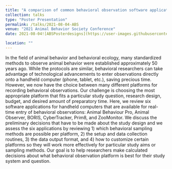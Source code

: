 ```yaml
---
title: "A comparison of common behavioral observation software applications and recommendations for use"
collection: talks
type: "Poster Presentation"
permalink: /talks/2021-08-04-ABS
venue: "2021 Animal Behavior Society Conference"
date: 2021-08-04![ABSPosterdesigns](https://user-images.githubusercontent.com/78130420/128659068-92ca8f62-c835-4d73-a670-6ea931cdc97c.jpg)

location: ""
---
```

In the field of animal behavior and behavioral ecology, many standardized methods to observe animal behavior were established approximately 50 years ago. While the protocols are similar, behavioral researchers can take advantage of technological advancements to enter observations directly onto a handheld computer (phone, tablet, etc.), saving precious time. However, we now have the choice between many different platforms for recording behavioral observations. Our challenge is choosing the most appropriate platform that fits a particular study question, research design, budget, and desired amount of preparatory time. Here, we review six software applications for handheld computers that are available for real-time entry of behavioral observations: Animal Behaviour Pro, Animal Observer, BORIS, CyberTracker, Prim8, and ZooMonitor. We discuss the preliminary decisions that have to be made about the study design and we assess the six applications by reviewing 1) which behavioral sampling methods are possible per platform, 2) the setup and data collection routines, 3) the data output format, and 4) how to customize certain platforms so they will work more effectively for particular study aims or sampling methods. Our goal is to help researchers make calculated decisions about what behavioral observation platform is best for their study system and question.
